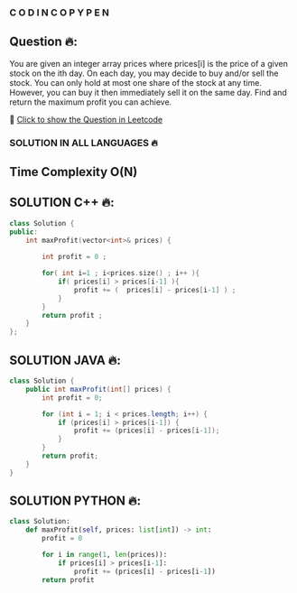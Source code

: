 ###  C O D I N C O P Y P E N

## Question 🔥:
You are given an integer array prices where prices[i] is the price of a given stock on the ith day.
On each day, you may decide to buy and/or sell the stock. You can only hold at most one share of the stock at any time. However, you can buy it then immediately sell it on the same day.
Find and return the maximum profit you can achieve.

🔗 [Click to show the Question in Leetcode](https://leetcode.com/problems/best-time-to-buy-and-sell-stock-ii/description/?envType=study-plan-v2&envId=top-interview-150)

### SOLUTION IN ALL LANGUAGES 🔥

## Time Complexity O(N)

## SOLUTION C++ 🔥:
```cpp
class Solution {
public:
    int maxProfit(vector<int>& prices) {
        
        int profit = 0 ; 

        for( int i=1 ; i<prices.size() ; i++ ){
            if( prices[i] > prices[i-1] ){
                profit += (  prices[i] - prices[i-1] ) ;
            }
        }
        return profit ; 
    }
};
```
## SOLUTION JAVA 🔥:
```java
class Solution {
    public int maxProfit(int[] prices) {
        int profit = 0;

        for (int i = 1; i < prices.length; i++) {
            if (prices[i] > prices[i-1]) {
                profit += (prices[i] - prices[i-1]);
            }
        }
        return profit;
    }
}
```

## SOLUTION PYTHON 🔥:
```python
class Solution:
    def maxProfit(self, prices: list[int]) -> int:
        profit = 0

        for i in range(1, len(prices)):
            if prices[i] > prices[i-1]:
                profit += (prices[i] - prices[i-1])
        return profit
```
